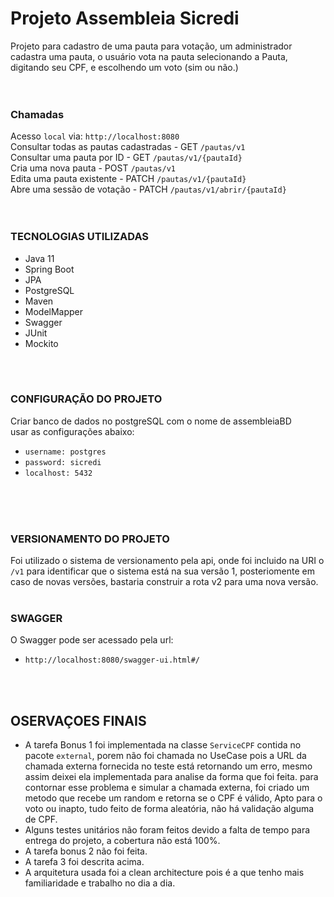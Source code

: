 # Projeto Assembleia Sicredi
Projeto para cadastro de uma pauta para votação, um administrador cadastra uma pauta,
o usuário vota na pauta selecionando a Pauta, digitando seu CPF, e escolhendo um voto (sim ou não.)
<br><br><br>

### Chamadas

Acesso `local` via: `http://localhost:8080`<br>
Consultar todas as pautas cadastradas - GET <code>/pautas/v1</code> <br>
Consultar uma pauta por ID - GET <code>/pautas/v1/{pautaId}</code> <br>
Cria uma nova pauta - POST <code>/pautas/v1</code> <br>
Edita uma pauta existente - PATCH <code>/pautas/v1/{pautaId}</code> <br>
Abre uma sessão de votação - PATCH <code>/pautas/v1/abrir/{pautaId}</code> <br>
<br><br>


### TECNOLOGIAS UTILIZADAS
- Java 11
- Spring Boot
- JPA
- PostgreSQL
- Maven
- ModelMapper
- Swagger
- JUnit
- Mockito
<br>
<br>

### CONFIGURAÇÃO DO PROJETO
Criar banco de dados no postgreSQL com o nome de assembleiaBD<br>
usar as configurações abaixo:<br>
- <code>username: postgres</code><br>
- <code>password: sicredi<br></code>
- <code>localhost: 5432</code>
<br>
<br>
<br>

### VERSIONAMENTO DO PROJETO
Foi utilizado o sistema de versionamento pela api, onde foi incluido na URI o <code>/v1</code>
para identificar que o sistema está na sua versão 1, posteriomente em caso de novas versões, bastaria
construir a rota v2 para uma nova versão.
<br>
<br>

### SWAGGER
O Swagger pode ser acessado pela url: 
- <code>http://localhost:8080/swagger-ui.html#/ </code>
<br>
<br>

## OSERVAÇOES FINAIS

- A tarefa Bonus 1 foi implementada na classe `ServiceCPF` contida no pacote `external`, porem não foi chamada
no UseCase pois a URL da chamada externa fornecida no teste está retornando um erro, mesmo assim deixei ela implementada para analise da forma que foi feita.
para contornar esse problema e simular a chamada externa, foi criado um metodo que recebe um random e
retorna se o CPF é válido, Apto para o voto ou inapto, tudo feito de forma aleatória, não há validação alguma de CPF.
- Alguns testes unitários não foram feitos devido a falta de tempo para entrega do projeto, a cobertura não está 100%.
- A tarefa bonus 2 não foi feita.
- A tarefa 3 foi descrita acima. 
- A arquitetura usada foi a clean architecture pois é a que tenho mais familiaridade e trabalho no dia a dia.
